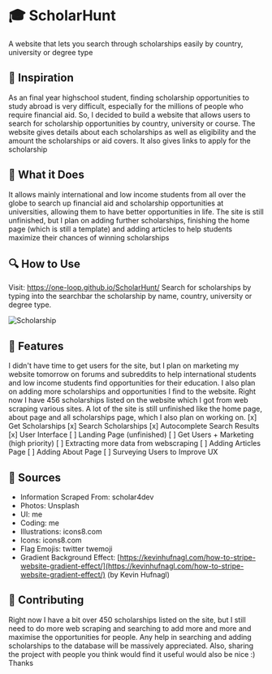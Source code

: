 # 🎓 ScholarHunt
A website that lets you search through scholarships easily by country, university or degree type

## 🧠 Inspiration
As an final year highschool student, finding scholarship opportunities to study abroad is very difficult, especially for the millions of people who require financial aid. So, I decided to build a website that allows users to search for scholarship opportunities by country, university or course. The website gives details about each scholarships as well as eligibility and the amount the scholarships or aid covers. It also gives links to apply for the scholarship

## 📌 What it Does
It allows mainly international and low income students from all over the globe to search up financial aid and scholarship opportunities at universities, allowing them to have better opportunities in life.
The site is still unfinished, but I plan on adding further scholarships, finishing the home page (which is still a template) and adding articles to help students maximize their chances of winning scholarships

## 🔍 How to Use
Visit: https://one-loop.github.io/ScholarHunt/
Search for scholarships by typing into the searchbar the scholarship by name, country, university or degree type.

![Scholarship](https://challengepost-s3-challengepost.netdna-ssl.com/photos/production/software_photos/001/688/985/datas/original.jpg)

## 📕 Features
I didn't have time to get users for the site, but I plan on marketing my website tomorrow on forums and subreddits to help international students and low income students find opportunities for their education. I also plan on adding more scholarships and opportunities I find to the website. Right now I have 456 scholarships listed on the website which I got from web scraping various sites. A lot of the site is still unfinished like the home page, about page and all scholarships page, which I also plan on working on.
[x] Get Scholarships
[x] Search Scholarships
[x] Autocomplete Search Results
[x] User Interface
[ ] Landing Page (unfinished)
[ ] Get Users + Marketing (high priority)
[ ] Extracting more data from webscraping
[ ] Adding Articles Page
[ ] Adding About Page
[ ] Surveying Users to Improve UX

## 🔎 Sources
- Information Scraped From: scholar4dev
- Photos: Unsplash
- UI: me
- Coding: me
- Illustrations: icons8.com
- Icons: icons8.com
- Flag Emojis: twitter twemoji
- Gradient Background Effect: [https://kevinhufnagl.com/how-to-stripe-website-gradient-effect/](https://kevinhufnagl.com/how-to-stripe-website-gradient-effect/) (by Kevin Hufnagl)

## 💙 Contributing
Right now I have a bit over 450 scholarships listed on the site, but I still need to do more web scraping and searching to add more and more and maximise the opportunities for people. Any help in searching and adding scholarships to the database will be massively appreciated.
Also, sharing the project with people you think would find it useful would also be nice :)
Thanks
